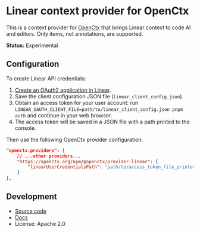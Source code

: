 # Linear context provider for OpenCtx

This is a context provider for [OpenCtx](https://openctx.org) that brings Linear context to code AI and editors. Only items, not annotations, are supported.

**Status:** Experimental

## Configuration

To create Linear API credentials:

1. [Create an OAuth2 application in Linear](https://linear.app/settings/api/applications/new).
1. Save the client configuration JSON file (`linear_client_config.json`).
1. Obtain an access token for your user account: run `LINEAR_OAUTH_CLIENT_FILE=path/to/linear_client_config.json pnpm auth` and continue in your web browser.
1. The access token will be saved in a JSON file with a path printed to the console.

Then use the following OpenCtx provider configuration:

```json
"openctx.providers": {
    // ...other providers...
    "https://openctx.org/npm/@openctx/provider-linear": {
        "linearUserCredentialsPath": "path/to/access_token_file_printed.json",
    }
},
```

## Development

- [Source code](https://sourcegraph.com/github.com/sourcegraph/openctx/-/tree/provider/linear)
- [Docs](https://openctx.org/docs/providers/linear)
- License: Apache 2.0
